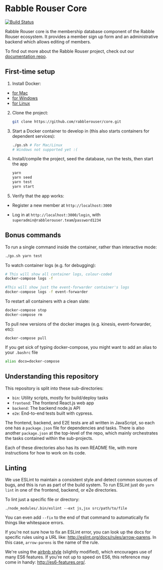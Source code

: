 # Rabble Rouser Core

[![Build Status](https://travis-ci.org/rabblerouser/core.svg?branch=master)](https://travis-ci.org/rabblerouser/core)

Rabble Rouser core is the membership database component of the Rabble Rouser ecosystem. It provides a member sign up form
and an administrative backend which allows editing of members.

To find out more about the Rabble Rouser project, check out our [documentation repo](https://github.com/rabblerouser/rabblerouser-docs).

## First-time setup

1. Install Docker:
  - [for Mac](https://docs.docker.com/docker-for-mac/)
  - [for Windows](https://docs.docker.com/docker-for-windows/)
  - [for Linux](https://docs.docker.com/engine/installation/linux/)

2. Clone the project:

    ```sh
    git clone https://github.com/rabblerouser/core.git
    ```

3. Start a Docker container to develop in (this also starts containers for dependent services):

    ```sh
    ./go.sh # For Mac/Linux
    # Windows not supported yet :(
    ```

4. Install/compile the project, seed the database, run the tests, then start the app

    ```sh 
    yarn
    yarn seed
    yarn test
    yarn start
    ```

5. Verify that the app works:

  * Register a new member at `http://localhost:3000`

  * Log in at `http://localhost:3000/login`, with `superadmin@rabblerouser.team`/`password1234`

## Bonus commands

To run a single command inside the container, rather than interactive mode:

```sh
./go.sh yarn test
```

To watch container logs (e.g. for debugging):

```sh
# This will show all container logs, colour-coded
docker-compose logs -f

#This will show just the event-forwarder container's logs
docker-compose logs -f event-forwarder
```

To restart all containers with a clean slate:
```sh
docker-compose stop
docker-compose rm
```

To pull new versions of the docker images (e.g. kinesis, event-forwarder, etc):
```
docker-compose pull
```

If you get sick of typing docker-compose, you might want to add an alias to your `.bashrc` file
```sh
alias doco=docker-compose
```

## Understanding this repository

This repository is split into these sub-directories:

 * `bin`: Utility scripts, mostly for build/deploy tasks
 * `frontend`: The frontend React.js web app
 * `backend`: The backend node.js API
 * `e2e`: End-to-end tests built with cypress.  

The frontend, backend, and E2E tests are all written in JavaScript, so each one has a `package.json` file for dependencies and tasks. There is also another `package.json` at the top-level of the repo, which mainly orchestrates the tasks contained within the sub-projects.

Each of these directories also has its own README file, with more instructions for how to work on its code.

## Linting

We use ESLint to maintain a consistent style and detect common sources of bugs, and this is run as part of the build system. To run ESLint just do `yarn lint` in one of the frontend, backend, or e2e directories.

To lint just a specific file or directory:

    ./node_modules/.bin/eslint --ext js,jsx src/path/to/file

You can even add `--fix` to the end of that command to automatically fix things like whitespace errors.

If you're not sure how to fix an ESLint error, you can look up the docs for specific rules using a URL like:
http://eslint.org/docs/rules/arrow-parens. In this case, `arrow-parens` is the name of the rule.

We're using the [airbnb style](https://github.com/airbnb/javascript/tree/master/packages/eslint-config-airbnb) (slightly modified), which encourages use of many ES6 features. If you're not up to speed on ES6, this reference may come in
handy: http://es6-features.org/.
